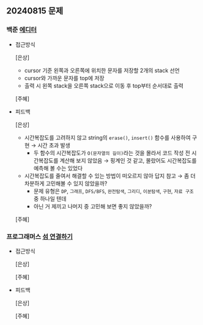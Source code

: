 ## 20240815 문제

### 백준 [에디터](https://www.acmicpc.net/problem/1406)

- 접근방식

  [은상]
  - cursor 기준 왼쪽과 오른쪽에 위치한 문자를 저장할 2개의 stack 선언
  - cursor와 가까운 문자를 top에 저장
  - 출력 시 왼쪽 stack을 오른쪽 stack으로 이동 후 top부터 순서대로 출력
  
  [주혜]
  
- 피드백

  [은상]
  - 시간복잡도를 고려하지 않고 string의 `erase()`, `insert()` 함수를 사용하여 구현 → 시간 초과 발생
    - 두 함수의 시간복잡도가 `O(문자열의 길이)`라는 것을 몰라서 코드 작성 전 시간복잡도를 계산해 보지 않았음 → 핑계인 것 같고, 몰랐어도 시간복잡도를 예측해 볼 수는 있었다
  - 시간복잡도를 줄여서 해결할 수 있는 방법이 떠오르지 않아 답지 참고 → 좀 더 차분하게 고민해볼 수 있지 않았을까?
    - 문제 유형은 `DP`, `그래프`, `DFS/BFS`, `완전탐색`, `그리디`, `이분탐색`, `구현`, `자료 구조` 중 하나일 텐데
    - 아닌 거 제끼고 나머지 중 고민해 보면 좋지 않았을까?
  
  [주혜]

### 프로그래머스 [섬 연결하기](https://school.programmers.co.kr/learn/courses/30/lessons/42861)

- 접근방식

  [은상]
  

  [주혜]
  
  
- 피드백

  [은상]
  
  
  [주혜]
  
